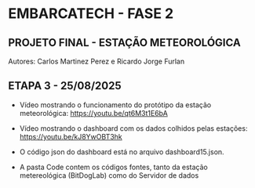 # EMBARCATECH - FASE 2

## PROJETO FINAL - ESTAÇÃO METEOROLÓGICA

Autores: Carlos Martinez Perez e Ricardo Jorge Furlan

## ETAPA 3 - 25/08/2025

- Vídeo mostrando o funcionamento do protótipo da estação meteorológica: https://youtu.be/qt6M3t1E6bA

- Vídeo mostrando o dashboard com os dados colhidos pelas estações: https://youtu.be/kJ8YwOBT3hk

- O código json do dashboard está no arquivo dashboard15.json.

- A pasta Code contem os códigos fontes, tanto da estação metereológica (BitDogLab) como do Servidor de dados
